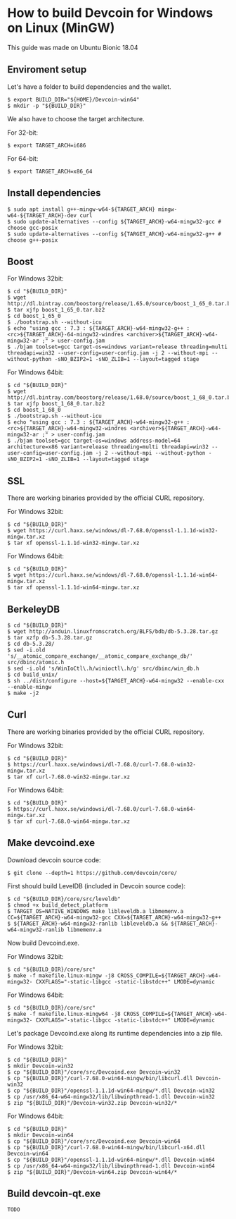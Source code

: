 # How to build Devcoin for Windows on Linux (MinGW)

This guide was made on Ubuntu Bionic 18.04

## Enviroment setup

Let's have a folder to build dependencies and the wallet.
```
$ export BUILD_DIR="${HOME}/Devcoin-win64"
$ mkdir -p "${BUILD_DIR}"
```
We also have to choose the target architecture.

For 32-bit:

```
$ export TARGET_ARCH=i686
```

For 64-bit:

```
$ export TARGET_ARCH=x86_64
```


## Install dependencies

```
$ sudo apt install g++-mingw-w64-${TARGET_ARCH} mingw-w64-${TARGET_ARCH}-dev curl
$ sudo update-alternatives --config ${TARGET_ARCH}-w64-mingw32-gcc # choose gcc-posix
$ sudo update-alternatives --config ${TARGET_ARCH}-w64-mingw32-g++ # choose g++-posix
```


## Boost

For Windows 32bit:

```
$ cd "${BUILD_DIR}"
$ wget http://dl.bintray.com/boostorg/release/1.65.0/source/boost_1_65_0.tar.bz2
$ tar xjfp boost_1_65_0.tar.bz2
$ cd boost_1_65_0
$ ./bootstrap.sh --without-icu
$ echo "using gcc : 7.3 : ${TARGET_ARCH}-w64-mingw32-g++ : <rc>${TARGET_ARCH}-64-mingw32-windres <archiver>${TARGET_ARCH}-w64-mingw32-ar ;" > user-config.jam
$ ./bjam toolset=gcc target-os=windows variant=release threading=multi threadapi=win32 --user-config=user-config.jam -j 2 --without-mpi --without-python -sNO_BZIP2=1 -sNO_ZLIB=1 --layout=tagged stage
```

For Windows 64bit:

```
$ cd "${BUILD_DIR}"
$ wget http://dl.bintray.com/boostorg/release/1.68.0/source/boost_1_68_0.tar.bz2
$ tar xjfp boost_1_68_0.tar.bz2
$ cd boost_1_68_0
$ ./bootstrap.sh --without-icu
$ echo "using gcc : 7.3 : ${TARGET_ARCH}-w64-mingw32-g++ : <rc>${TARGET_ARCH}-w64-mingw32-windres <archiver>${TARGET_ARCH}-w64-mingw32-ar ;" > user-config.jam
$ ./bjam toolset=gcc target-os=windows address-model=64 architecture=x86 variant=release threading=multi threadapi=win32 --user-config=user-config.jam -j 2 --without-mpi --without-python -sNO_BZIP2=1 -sNO_ZLIB=1 --layout=tagged stage
```


## SSL 

There are working binaries provided by the official CURL repository.

For Windows 32bit:

```
$ cd "${BUILD_DIR}"
$ wget https://curl.haxx.se/windows/dl-7.68.0/openssl-1.1.1d-win32-mingw.tar.xz
$ tar xf openssl-1.1.1d-win32-mingw.tar.xz
```

For Windows 64bit:

```
$ cd "${BUILD_DIR}"
$ wget https://curl.haxx.se/windows/dl-7.68.0/openssl-1.1.1d-win64-mingw.tar.xz
$ tar xf openssl-1.1.1d-win64-mingw.tar.xz
```


## BerkeleyDB

```
$ cd "${BUILD_DIR}"
$ wget http://anduin.linuxfromscratch.org/BLFS/bdb/db-5.3.28.tar.gz
$ tar xzfp db-5.3.28.tar.gz
$ cd db-5.3.28/
$ sed -i.old 's/__atomic_compare_exchange/__atomic_compare_exchange_db/' src/dbinc/atomic.h
$ sed -i.old 's/WinIoCtl\.h/winioctl\.h/g' src/dbinc/win_db.h
$ cd build_unix/
$ sh ../dist/configure --host=${TARGET_ARCH}-w64-mingw32 --enable-cxx --enable-mingw
$ make -j2
```


## Curl

There are working binaries provided by the official CURL repository.

For Windows 32bit:

```
$ cd "${BUILD_DIR}"
$ https://curl.haxx.se/windowsi/dl-7.68.0/curl-7.68.0-win32-mingw.tar.xz
$ tar xf curl-7.68.0-win32-mingw.tar.xz
```

For Windows 64bit:

```
$ cd "${BUILD_DIR}"
$ https://curl.haxx.se/windowsi/dl-7.68.0/curl-7.68.0-win64-mingw.tar.xz
$ tar xf curl-7.68.0-win64-mingw.tar.xz
```


## Make devcoind.exe

Download devcoin source code:

```
$ git clone --depth=1 https://github.com/devcoin/core/
```

First should build LevelDB (included in Devcoin source code):

```
$ cd "${BUILD_DIR}/core/src/leveldb"
$ chmod +x build_detect_platform
$ TARGET_OS=NATIVE_WINDOWS make libleveldb.a libmemenv.a CC=${TARGET_ARCH}-w64-mingw32-gcc CXX=${TARGET_ARCH}-w64-mingw32-g++
$ ${TARGET_ARCH}-w64-mingw32-ranlib libleveldb.a && ${TARGET_ARCH}-w64-mingw32-ranlib libmemenv.a

```

Now build Devcoind.exe.

For Windows 32bit:

```
$ cd "${BUILD_DIR}/core/src"
$ make -f makefile.linux-mingw -j8 CROSS_COMPILE=${TARGET_ARCH}-w64-mingw32- CXXFLAGS="-static-libgcc -static-libstdc++" LMODE=dynamic
```

For Windows 64bit:

```
$ cd "${BUILD_DIR}/core/src"
$ make -f makefile.linux-mingw64 -j8 CROSS_COMPILE=${TARGET_ARCH}-w64-mingw32- CXXFLAGS="-static-libgcc -static-libstdc++" LMODE=dynamic
```

Let's package Devcoind.exe along its runtime dependencies into a zip file.

For Windows 32bit:

```
$ cd "${BUILD_DIR}"
$ mkdir Devcoin-win32
$ cp "${BUILD_DIR}"/core/src/Devcoind.exe Devcoin-win32
$ cp "${BUILD_DIR}"/curl-7.68.0-win64-mingw/bin/libcurl.dll Devcoin-win32
$ cp "${BUILD_DIR}"/openssl-1.1.1d-win64-mingw/*.dll Devcoin-win32
$ cp /usr/x86_64-w64-mingw32/lib/libwinpthread-1.dll Devcoin-win32
$ zip "${BUILD_DIR}"/Devcoin-win32.zip Devcoin-win32/*
```

For Windows 64bit:

```
$ cd "${BUILD_DIR}"
$ mkdir Devcoin-win64
$ cp "${BUILD_DIR}"/core/src/Devcoind.exe Devcoin-win64
$ cp "${BUILD_DIR}"/curl-7.68.0-win64-mingw/bin/libcurl-x64.dll Devcoin-win64
$ cp "${BUILD_DIR}"/openssl-1.1.1d-win64-mingw/*.dll Devcoin-win64
$ cp /usr/x86_64-w64-mingw32/lib/libwinpthread-1.dll Devcoin-win64
$ zip "${BUILD_DIR}"/Devcoin-win64.zip Devcoin-win64/*
```


## Build devcoin-qt.exe
```
TODO
```

